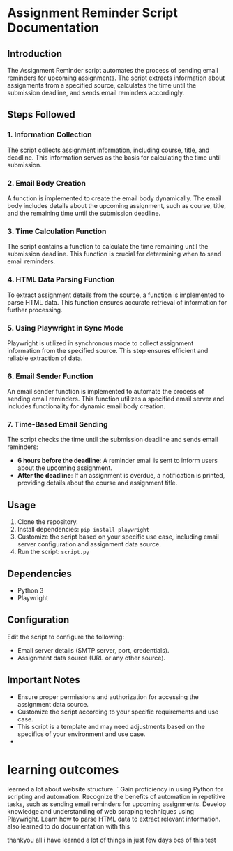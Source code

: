 # Assignment Reminder Script Documentation

## Introduction

The Assignment Reminder script automates the process of sending email reminders for upcoming assignments. The script extracts information about assignments from a specified source, calculates the time until the submission deadline, and sends email reminders accordingly.

## Steps Followed

### 1. Information Collection

The script collects assignment information, including course, title, and deadline. This information serves as the basis for calculating the time until submission.

### 2. Email Body Creation

A function is implemented to create the email body dynamically. The email body includes details about the upcoming assignment, such as course, title, and the remaining time until the submission deadline.

### 3. Time Calculation Function

The script contains a function to calculate the time remaining until the submission deadline. This function is crucial for determining when to send email reminders.

### 4. HTML Data Parsing Function

To extract assignment details from the source, a function is implemented to parse HTML data. This function ensures accurate retrieval of information for further processing.

### 5. Using Playwright in Sync Mode

Playwright is utilized in synchronous mode to collect assignment information from the specified source. This step ensures efficient and reliable extraction of data.

### 6. Email Sender Function

An email sender function is implemented to automate the process of sending email reminders. This function utilizes a specified email server and includes functionality for dynamic email body creation.

### 7. Time-Based Email Sending

The script checks the time until the submission deadline and sends email reminders:
   - **6 hours before the deadline**: A reminder email is sent to inform users about the upcoming assignment.
   - **After the deadline**: If an assignment is overdue, a notification is printed, providing details about the course and assignment title.

## Usage

1. Clone the repository.
2. Install dependencies: `pip install playwright`
3. Customize the script based on your specific use case, including email server configuration and assignment data source.
4. Run the script: `script.py`

## Dependencies

- Python 3
- Playwright

## Configuration

Edit the script to configure the following:

- Email server details (SMTP server, port, credentials).
- Assignment data source (URL or any other source).

## Important Notes

- Ensure proper permissions and authorization for accessing the assignment data source.
- Customize the script according to your specific requirements and use case.
- This script is a template and may need adjustments based on the specifics of your environment and use case.
- 
# learning outcomes 
learned a lot about website structure. `
Gain proficiency in using Python for scripting and automation.
Recognize the benefits of automation in repetitive tasks, such as sending email reminders for upcoming assignments.
Develop knowledge and understanding of web scraping techniques using Playwright.
Learn how to parse HTML data to extract relevant information.
also learned to do documentation with this

thankyou all i have learned a lot of things in just few days bcs of this test 
